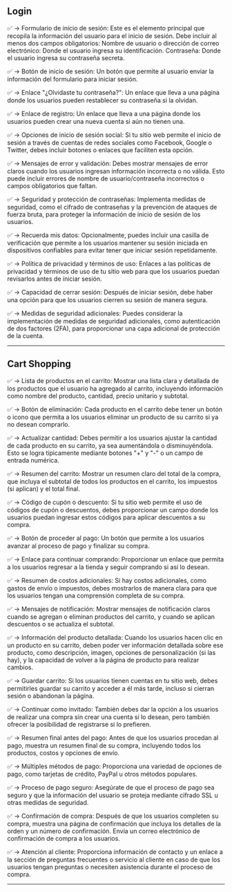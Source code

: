 ## Login

✅ -> Formulario de inicio de sesión: Este es el elemento principal que recopila la información del usuario para el inicio de sesión. Debe incluir al menos dos campos obligatorios:
Nombre de usuario o dirección de correo electrónico: Donde el usuario ingresa su identificación.
Contraseña: Donde el usuario ingresa su contraseña secreta.

✅ -> Botón de inicio de sesión: Un botón que permite al usuario enviar la información del formulario para iniciar sesión.

✅ -> Enlace "¿Olvidaste tu contraseña?": Un enlace que lleva a una página donde los usuarios pueden restablecer su contraseña si la olvidan.

✅ -> Enlace de registro: Un enlace que lleva a una página donde los usuarios pueden crear una nueva cuenta si aún no tienen una.

✅ -> Opciones de inicio de sesión social: Si tu sitio web permite el inicio de sesión a través de cuentas de redes sociales como Facebook, Google o Twitter, debes incluir botones o enlaces que faciliten esta opción.

✅ -> Mensajes de error y validación: Debes mostrar mensajes de error claros cuando los usuarios ingresan información incorrecta o no válida. Esto puede incluir errores de nombre de usuario/contraseña incorrectos o campos obligatorios que faltan.

✅ -> Seguridad y protección de contraseñas: Implementa medidas de seguridad, como el cifrado de contraseñas y la prevención de ataques de fuerza bruta, para proteger la información de inicio de sesión de los usuarios.

✅ -> Recuerda mis datos: Opcionalmente, puedes incluir una casilla de verificación que permite a los usuarios mantener su sesión iniciada en dispositivos confiables para evitar tener que iniciar sesión repetidamente.

✅ -> Política de privacidad y términos de uso: Enlaces a las políticas de privacidad y términos de uso de tu sitio web para que los usuarios puedan revisarlos antes de iniciar sesión.

✅ -> Capacidad de cerrar sesión: Después de iniciar sesión, debe haber una opción para que los usuarios cierren su sesión de manera segura.

✅ -> Medidas de seguridad adicionales: Puedes considerar la implementación de medidas de seguridad adicionales, como autenticación de dos factores (2FA), para proporcionar una capa adicional de protección de la cuenta.

---

## Cart Shopping

✅ -> Lista de productos en el carrito: Mostrar una lista clara y detallada de los productos que el usuario ha agregado al carrito, incluyendo información como nombre del producto, cantidad, precio unitario y subtotal.

✅ -> Botón de eliminación: Cada producto en el carrito debe tener un botón o icono que permita a los usuarios eliminar un producto de su carrito si ya no desean comprarlo.

✅ -> Actualizar cantidad: Debes permitir a los usuarios ajustar la cantidad de cada producto en su carrito, ya sea aumentándola o disminuyéndola. Esto se logra típicamente mediante botones "+" y "-" o un campo de entrada numérica.

✅ -> Resumen del carrito: Mostrar un resumen claro del total de la compra, que incluya el subtotal de todos los productos en el carrito, los impuestos (si aplican) y el total final.

✅ -> Código de cupón o descuento: Si tu sitio web permite el uso de códigos de cupón o descuentos, debes proporcionar un campo donde los usuarios puedan ingresar estos códigos para aplicar descuentos a su compra.

✅ -> Botón de proceder al pago: Un botón que permite a los usuarios avanzar al proceso de pago y finalizar su compra.

✅ -> Enlace para continuar comprando: Proporcionar un enlace que permita a los usuarios regresar a la tienda y seguir comprando si así lo desean.

✅ -> Resumen de costos adicionales: Si hay costos adicionales, como gastos de envío o impuestos, debes mostrarlos de manera clara para que los usuarios tengan una comprensión completa de su compra.

✅ -> Mensajes de notificación: Mostrar mensajes de notificación claros cuando se agregan o eliminan productos del carrito, y cuando se aplican descuentos o se actualiza el subtotal.

✅ -> Información del producto detallada: Cuando los usuarios hacen clic en un producto en su carrito, deben poder ver información detallada sobre ese producto, como descripción, imagen, opciones de personalización (si las hay), y la capacidad de volver a la página de producto para realizar cambios.

✅ -> Guardar carrito: Si los usuarios tienen cuentas en tu sitio web, debes permitirles guardar su carrito y acceder a él más tarde, incluso si cierran sesión o abandonan la página.

✅ -> Continuar como invitado: También debes dar la opción a los usuarios de realizar una compra sin crear una cuenta si lo desean, pero también ofrecer la posibilidad de registrarse si lo prefieren.

✅ -> Resumen final antes del pago: Antes de que los usuarios procedan al pago, muestra un resumen final de su compra, incluyendo todos los productos, costos y opciones de envío.

✅ -> Múltiples métodos de pago: Proporciona una variedad de opciones de pago, como tarjetas de crédito, PayPal u otros métodos populares.

✅ -> Proceso de pago seguro: Asegúrate de que el proceso de pago sea seguro y que la información del usuario se proteja mediante cifrado SSL u otras medidas de seguridad.

✅ -> Confirmación de compra: Después de que los usuarios completen su compra, muestra una página de confirmación que incluya los detalles de la orden y un número de confirmación. Envía un correo electrónico de confirmación de compra a los usuarios.

✅ -> Atención al cliente: Proporciona información de contacto y un enlace a la sección de preguntas frecuentes o servicio al cliente en caso de que los usuarios tengan preguntas o necesiten asistencia durante el proceso de compra.

---
